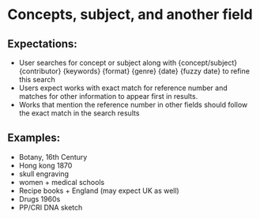 # Concepts, subject, and another field

## Expectations:

*	User searches for concept or subject along with {concept/subject} {contributor} {keywords} {format} {genre} {date} {fuzzy date} to refine this search
*	Users expect works with exact match for reference number and matches for other information to appear first in results. 
*	Works that mention the reference number in other fields should follow the exact match in the search results 


## Examples: 

*	Botany, 16th Century
*	Hong kong 1870
*	skull engraving
*	women + medical schools
*	Recipe books + England (may expect UK as well)
*	Drugs 1960s
*	PP/CRI DNA sketch

